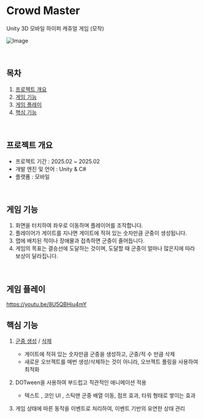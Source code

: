 # Crowd Master

<a name="readme-top"></a>
<p>
  Unity 3D 모바일 하이퍼 캐쥬얼 게임 (모작)
</p>

![Image](https://github.com/user-attachments/assets/942bb46c-edb2-4b24-bf0f-b01ffb8b546e)

<br/>

<!-- TABLE OF CONTENTS -->

## 목차

1. [프로젝트 개요](#Intro)
2. [게임 기능](#Features)
3. [게임 플레이](#Play)
4. [핵심 기능](#CoreFeatures)
<br/>

<a name="Intro"></a>
## 프로젝트 개요
- 프로젝트 기간 : 2025.02 ~ 2025.02
- 개발 엔진 및 언어 : Unity & C#
- 플랫폼 : 모바일

<br/>

<a name="Features"></a>
## 게임 기능
1. 화면을 터치하여 좌우로 이동하며 플레이어를 조작합니다.
2. 플레이어가 게이트를 지나면 게이트에 적혀 있는 숫자만큼 군중이 생성됩니다.
3. 맵에 배치된 적이나 장애물과 접촉하면 군중이 줄어듭니다.
4. 게임의 목표는 결승선에 도달하는 것이며, 도달할 때 군중이 얼마나 많은지에 따라 보상이 달라집니다.
<br/>

<a name="Play"></a>
## 게임 플레이
https://youtu.be/8U5QBHiu4mY
<br/>

<a name="CoreFeatures"></a>
## 핵심 기능
1. [군중 생성](https://github.com/haaaabin/Crowd-Master/blob/cabdf07a41be21e853609f03e1f2bb1a27ffffd8/Assets/Scripts/PlayerManager.cs#L235C5-L254C6) / [삭제](https://github.com/haaaabin/Crowd-Master/blob/cabdf07a41be21e853609f03e1f2bb1a27ffffd8/Assets/Scripts/PlayerManager.cs#L304C5-L350C6)
    - 게이트에 적혀 있는 숫자만큼 군중을 생성하고, 군중/적 수 만큼 삭제
    - 새로운 오브젝트를 매번 생성/삭제하는 것이 아니라, 오브젝트 풀링을 사용하여 최적화

2. DOTween을 사용하여 부드럽고 직관적인 애니메이션 적용
    - 텍스트 , 코인 UI , 스틱맨 군중 배열 이동, 점프 효과, 타워 형태로 쌓이는 효과
3. 게임 상태에 따른 동작을 이벤트로 처리하여, 이벤트 기반의 유연한 상태 관리
